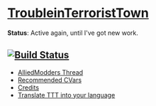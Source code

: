 # [TroubleinTerroristTown](http://csgottt.com/)
**Status**: Active again, until I've got new work.

[![Build Status](https://travis-ci.org/Bara20/TroubleinTerroristTown.svg?branch=master)](https://travis-ci.org/Bara20/TroubleinTerroristTown)
---
 - [AlliedModders Thread](https://forums.alliedmods.net/showthread.php?t=273960)
 - [Recommended CVars](https://github.com/Bara20/TroubleinTerroristTown/blob/master/CVARS.txt)
 - [Credits](https://github.com/Bara20/TroubleinTerroristTown/blob/master/CREDITS.md)
 - [Translate TTT into your language](http://translator.mitchdempsey.com/sourcemod_plugins/158)
